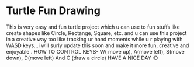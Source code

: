 # Turtle Fun Drawing 
  This is very easy and fun turtle project which u can use to fun stuffs like create shapes like Circle, Rectange, Square, etc. and u can use this project in a creative way too like tracking ur hand moments while u r playing with WASD keys...i will surly update this soon and make it more fun, creative and enjoyable . HOW TO CONTROL KEYS- W( move up), A(move left), S(move down), D(move left) And C (draw a circle)  HAVE A NICE DAY :D 

